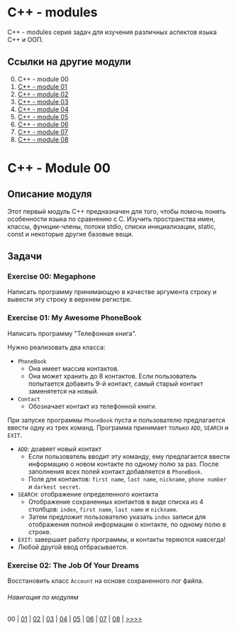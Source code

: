 # C++ - modules

C++ - modules серия задач для изучения различных аспектов языка C++ и ООП.

## Ссылки на другие модули

0. C++ - module 00
1. [C++ - module 01](https://github.com/vrivka/cpp_01)
2. [C++ - module 02](https://github.com/vrivka/cpp_02)
3. [C++ - module 03](https://github.com/vrivka/cpp_03)
4. [C++ - module 04](https://github.com/vrivka/cpp_04)
5. [C++ - module 05](https://github.com/vrivka/cpp_05)
6. [C++ - module 06](https://github.com/vrivka/cpp_06)
7. [C++ - module 07](https://github.com/vrivka/cpp_07)
8. [C++ - module 08](https://github.com/vrivka/cpp_08)

# C++ - Module 00

## Описание модуля
Этот первый модуль C++ предназначен для того, чтобы помочь понять особенности языка по сравнению с C. Изучить пространства имен, классы, функции-члены, потоки stdio, списки инициализации, static, const и некоторые другие базовые вещи.
## Задачи
### Exercise 00: Megaphone
Написать программу принимающую в качестве аргумента строку и вывести эту строку в верхнем регистре.

### Exercise 01: My Awesome PhoneBook
Написать программу "Телефонная книга".

Нужно реализовать два класса:
- `PhoneBook`
	- Она имеет массив контактов.
	- Она может хранить до 8 контактов. Если пользователь попытается добавить 9-й контакт, самый старый контакт заменятется на новый.
- `Contact`
	- Обозначает контакт из телефонной книги.

При запуске программы `PhoneBook` пуста и пользователю предлагается ввести одну из трех команд. Программа принимает только `ADD`, `SEARCH` и `EXIT`.
- `ADD`: доавяет новый контакт
	- Если пользователь вводит эту команду, ему предлагается ввести информацию о новом контакте по одному полю за раз. После заполнения всех полей контакт добавляется в `PhoneBook`.
	- Поля для контактов: `first name`, `last name`, `nickname`, `phone number` и `darkest secret`.
- `SEARCH`: отображение определенного контакта
	- Отображение сохраненных контактов в виде списка из 4 столбцов: `index`, `first name`, `last name` и `nickname`.
	- Затем предложит пользователю указать `index` записи для отображения полной информации о контакте, по одному полю в строке.
- `EXIT`: завершает работу программы, и контакты теряются навсегда!
- Любой другой ввод отбрасывается.

### Exercise 02: The Job Of Your Dreams
Восстановить класс `Account` на основе сохраненного лог файла.

###### Навигация по модулям
00 |
[01](https://github.com/vrivka/cpp_01) |
[02](https://github.com/vrivka/cpp_02) |
[03](https://github.com/vrivka/cpp_03) |
[04](https://github.com/vrivka/cpp_04) |
[05](https://github.com/vrivka/cpp_05) |
[06](https://github.com/vrivka/cpp_06) |
[07](https://github.com/vrivka/cpp_07) |
[08](https://github.com/vrivka/cpp_08) |
[>>>>](https://github.com/vrivka/cpp_01)
